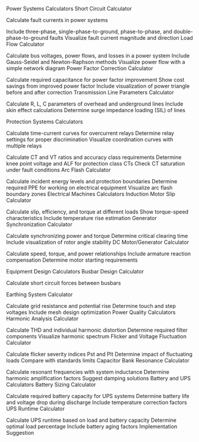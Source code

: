 

Power Systems Calculators
Short Circuit Calculator

Calculate fault currents in power systems

Include three-phase, single-phase-to-ground, phase-to-phase, and double-phase-to-ground faults
Visualize fault current magnitude and direction
Load Flow Calculator

Calculate bus voltages, power flows, and losses in a power system
Include Gauss-Seidel and Newton-Raphson methods
Visualize power flow with a simple network diagram
Power Factor Correction Calculator

Calculate required capacitance for power factor improvement
Show cost savings from improved power factor
Include visualization of power triangle before and after correction
Transmission Line Parameters Calculator

Calculate R, L, C parameters of overhead and underground lines
Include skin effect calculations
Determine surge impedance loading (SIL) of lines

Protection Systems Calculators

Calculate time-current curves for overcurrent relays
Determine relay settings for proper discrimination
Visualize coordination curves with multiple relays

Calculate CT and VT ratios and accuracy class requirements
Determine knee point voltage and ALF for protection class CTs
Check CT saturation under fault conditions
Arc Flash Calculator

Calculate incident energy levels and protection boundaries
Determine required PPE for working on electrical equipment
Visualize arc flash boundary zones
Electrical Machines Calculators
Induction Motor Slip Calculator

Calculate slip, efficiency, and torque at different loads
Show torque-speed characteristics
Include temperature rise estimation
Generator Synchronization Calculator

Calculate synchronizing power and torque
Determine critical clearing time
Include visualization of rotor angle stability
DC Motor/Generator Calculator

Calculate speed, torque, and power relationships
Include armature reaction compensation
Determine motor starting requirements

Equipment Design Calculators
Busbar Design Calculator

Calculate short circuit forces between busbars

Earthing System Calculator

Calculate grid resistance and potential rise
Determine touch and step voltages
Include mesh design optimization
Power Quality Calculators
Harmonic Analysis Calculator

Calculate THD and individual harmonic distortion
Determine required filter components
Visualize harmonic spectrum
Flicker and Voltage Fluctuation Calculator

Calculate flicker severity indices Pst and Plt
Determine impact of fluctuating loads
Compare with standards limits
Capacitor Bank Resonance Calculator

Calculate resonant frequencies with system inductance
Determine harmonic amplification factors
Suggest damping solutions
Battery and UPS Calculators
Battery Sizing Calculator

Calculate required battery capacity for UPS systems
Determine battery life and voltage drop during discharge
Include temperature correction factors
UPS Runtime Calculator

Calculate UPS runtime based on load and battery capacity
Determine optimal load percentage
Include battery aging factors
Implementation Suggestion
